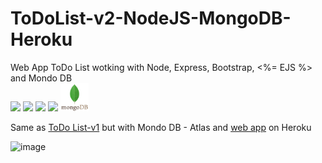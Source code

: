 # ToDoList-v2-NodeJS-MongoDB-Heroku
Web App ToDo List wotking with Node, Express, Bootstrap, <%= EJS %> and Mondo DB <br>
<img src='https://cdn.freebiesupply.com/logos/large/2x/nodejs-1-logo-svg-vector.svg' height=30px>
<img src='https://www.moesif.com/blog/images/posts/2022-12-15-Top-5-NodeJs-REST-API-Frameworks/Expressjs.png' height=40px>
<img src='https://getbootstrap.com/docs/5.3/assets/brand/bootstrap-logo.svg' height=30px>
<img src='https://process.filestackapi.com/cache=expiry:max/resize=width:700/TyzZKw86QzSElYK6bfXK' height=50px>
<img src="https://raw.githubusercontent.com/devicons/devicon/master/icons/mongodb/mongodb-original-wordmark.svg" alt="mongodb" width="45" height="45"/>


Same as <a href='https://github.com/VelkovIv/ToDoList-V1-node'>ToDo List-v1</a> but with  Mondo DB - Atlas and <a href='https://polar-temple-05673.herokuapp.com/'>web app</a> on Heroku

![image](https://github.com/VelkovIv/ToDoList-v2-Node-Mongoose/assets/114020789/294dac4a-783e-40ac-a0b7-48bdf525046d)

